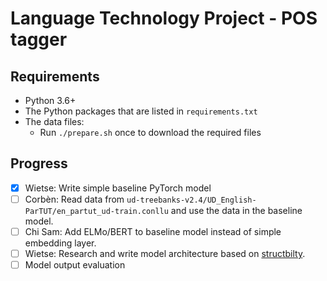 # Language Technology Project - POS tagger

## Requirements

 - Python 3.6+
 - The Python packages that are listed in `requirements.txt`
 - The data files:
   - Run `./prepare.sh` once to download the required files

## Progress

 - [x] Wietse: Write simple baseline PyTorch model
 - [ ] Corbèn: Read data from `ud-treebanks-v2.4/UD_English-ParTUT/en_partut_ud-train.conllu` and use the data in the baseline model.
 - [ ] Chi Sam: Add ELMo/BERT to baseline model instead of simple embedding layer.
 - [ ] Wietse: Research and write model architecture based on [structbilty](https://github.com/bplank/bilstm-aux).
 - [ ] Model output evaluation
